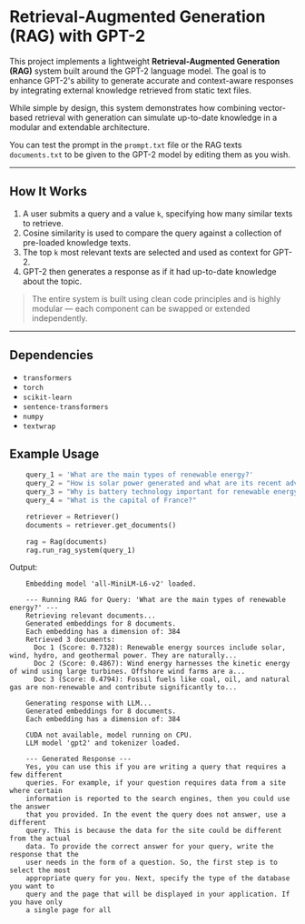 # Retrieval-Augmented Generation (RAG) with GPT-2

This project implements a lightweight **Retrieval-Augmented Generation (RAG)** system built around the GPT-2 language model. The goal is to enhance GPT-2's ability to generate accurate and context-aware responses by integrating external knowledge retrieved from static text files.

While simple by design, this system demonstrates how combining vector-based retrieval with generation can simulate up-to-date knowledge in a modular and extendable architecture.

You can test the prompt in the `prompt.txt` file or the RAG texts `documents.txt` to be given to the GPT-2 model by editing them as you wish.

---

## How It Works

1. A user submits a query and a value `k`, specifying how many similar texts to retrieve.
2. Cosine similarity is used to compare the query against a collection of pre-loaded knowledge texts.
3. The top `k` most relevant texts are selected and used as context for GPT-2.
4. GPT-2 then generates a response as if it had up-to-date knowledge about the topic.

> The entire system is built using clean code principles and is highly modular — each component can be swapped or extended independently.

---

## Dependencies

- `transformers`
- `torch`
- `scikit-learn`
- `sentence-transformers`
- `numpy`
- `textwrap`

## Example Usage

```python
    query_1 = 'What are the main types of renewable energy?'
    query_2 = "How is solar power generated and what are its recent advancements?"
    query_3 = "Why is battery technology important for renewable energy?"
    query_4 = "What is the capital of France?"

    retriever = Retriever()
    documents = retriever.get_documents()

    rag = Rag(documents)
    rag.run_rag_system(query_1)
```

Output:
```
    Embedding model 'all-MiniLM-L6-v2' loaded.
    
    --- Running RAG for Query: 'What are the main types of renewable energy?' ---
    Retrieving relevant documents...
    Generated embeddings for 8 documents.
    Each embedding has a dimension of: 384
    Retrieved 3 documents:
      Doc 1 (Score: 0.7328): Renewable energy sources include solar, wind, hydro, and geothermal power. They are naturally...
      Doc 2 (Score: 0.4867): Wind energy harnesses the kinetic energy of wind using large turbines. Offshore wind farms are a...
      Doc 3 (Score: 0.4794): Fossil fuels like coal, oil, and natural gas are non-renewable and contribute significantly to...

    Generating response with LLM...
    Generated embeddings for 8 documents.
    Each embedding has a dimension of: 384
    
    CUDA not available, model running on CPU.
    LLM model 'gpt2' and tokenizer loaded.
    
    --- Generated Response ---
    Yes, you can use this if you are writing a query that requires a few different
    queries. For example, if your question requires data from a site where certain
    information is reported to the search engines, then you could use the answer
    that you provided. In the event the query does not answer, use a different
    query. This is because the data for the site could be different from the actual
    data. To provide the correct answer for your query, write the response that the
    user needs in the form of a question. So, the first step is to select the most
    appropriate query for you. Next, specify the type of the database you want to
    query and the page that will be displayed in your application. If you have only
    a single page for all
```
